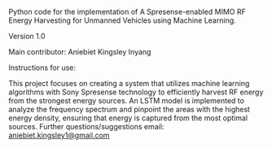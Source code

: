 Python code for the implementation of A Spresense-enabled MIMO RF Energy Harvesting for Unmanned Vehicles using Machine Learning.

Version 1.0

Main contributor: Aniebiet Kingsley Inyang

Instructions for use:

This project focuses on creating a system that utilizes machine learning algorithms with Sony Spresense technology to efficiently harvest RF energy from the strongest energy sources. An LSTM model is implemented to analyze the frequency spectrum and pinpoint the areas with the highest energy density, ensuring that energy is captured from the most optimal sources.
Further questions/suggestions email: aniebiet.kingsley1@gmail.com
